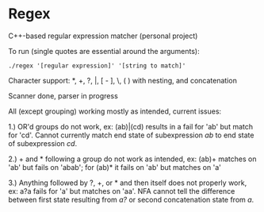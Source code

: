 # Regex
C++-based regular expression matcher (personal project)

To run (single quotes are essential around the arguments):

    ./regex '[regular expression]' '[string to match]'

Character support:
  *, +, ?, |, \[ - ], \\, ( ) with nesting, and concatenation

Scanner done, parser in progress

All (except grouping) working mostly as intended, current issues:

1.) OR'd groups do not work, ex: (ab)|(cd) results in a fail for 'ab' but match for 'cd'. Cannot currently match end state of subexpression _ab_ to end state of subexpression _cd_.

2.) + and * following a group do not work as intended, ex: (ab)+ matches on 'ab' but fails on 'abab'; for (ab)* it fails on 'ab' but matches on 'a'

3.) Anything followed by ?, +, or * and then itself does not properly work, ex: a?a fails for 'a' but matches on 'aa'. NFA cannot tell the difference between first state resulting from _a?_ or second concatenation state from _a_.
